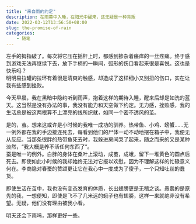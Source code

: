```yaml
---
title: "来自雨的约定"
description: 在雨幕中入睡，在阳光中醒来，这无疑是一种背叛
date: 2022-03-12T13:56:50+08:00
slug: the-promise-of-rain
categories:
    - 随笔
---
```


左手的拇指破了。每次将它压在摇杆上时，都感到掺杂着瘙痒的一丝疼痛。终于感到游戏无法再继续下去，放下手柄的一瞬间，弧形的伤口看起来很是喜悦。这也是快乐吗？  
明明易拉罐的拉环有着很是清爽的触感，却造成了这样细小又别扭的伤口，实在让我有些感到挫败。

今天早晨，我在黑暗中隐约听到雨声，抱着这样的期待入睡，醒来后却是如洗的蓝天。这当然是没有办法的事，我没有能力和天空做下约定。无力感，挫败感，我的生活总是被这两根算不上漂亮的线所织就，如同一个密不透风的茧。

是的，茧。想来这或许是小时候的我唯一成功的驯养。热带鱼、小鸡、螃蟹……无一例外都在我的手边接连死去，每看到他们的尸体一动不动地摆在箱子中，我便无从反应。当那条很胖的热带鱼死去时，我躲进房间哭了起来，随之而来的又是某种淡然，“我大概是养不活任何东西了”。  
蚕是唯一的例外。白胖的身体在桑叶上滚动，成茧，成蛾，留下一堆黄色的圆点后死去。即使如此小时候的我却始终无法对它报以欢慰，因为不理解这样的忙碌意义何在。李商隐对春蚕的赞颂更让它在我心中一度成为了傻子，一个只知吐丝的蠢货。

即使生活在茧中，我也没有变态发育的体质，长出翅膀更是无稽之谈。愚蠢的是原先的我，一想便知，即使是飞不了几米远的蛾子也有翅膀，这样一来就绝非没有希望。无疑，他们没有理由被我小看。

明天还会下雨吗，那样更好一些。
